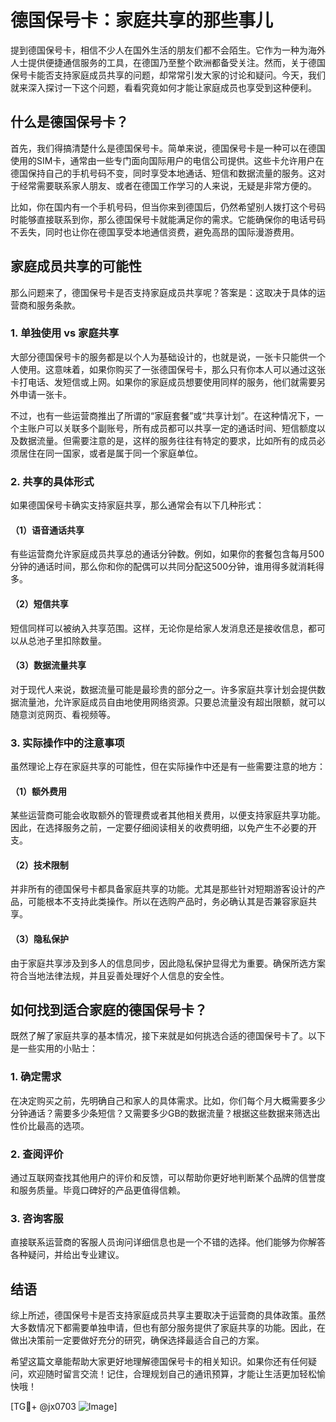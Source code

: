 # 德国保号卡：家庭共享的那些事儿

提到德国保号卡，相信不少人在国外生活的朋友们都不会陌生。它作为一种为海外人士提供便捷通信服务的工具，在德国乃至整个欧洲都备受关注。然而，关于德国保号卡能否支持家庭成员共享的问题，却常常引发大家的讨论和疑问。今天，我们就来深入探讨一下这个问题，看看究竟如何才能让家庭成员也享受到这种便利。

## 什么是德国保号卡？

首先，我们得搞清楚什么是德国保号卡。简单来说，德国保号卡是一种可以在德国使用的SIM卡，通常由一些专门面向国际用户的电信公司提供。这些卡允许用户在德国保持自己的手机号码不变，同时享受本地通话、短信和数据流量的服务。这对于经常需要联系家人朋友、或者在德国工作学习的人来说，无疑是非常方便的。

比如，你在国内有一个手机号码，但当你来到德国后，仍然希望别人拨打这个号码时能够直接联系到你，那么德国保号卡就能满足你的需求。它能确保你的电话号码不丢失，同时也让你在德国享受本地通信资费，避免高昂的国际漫游费用。

## 家庭成员共享的可能性

那么问题来了，德国保号卡是否支持家庭成员共享呢？答案是：这取决于具体的运营商和服务条款。

### 1. 单独使用 vs 家庭共享

大部分德国保号卡的服务都是以个人为基础设计的，也就是说，一张卡只能供一个人使用。这意味着，如果你购买了一张德国保号卡，那么只有你本人可以通过这张卡打电话、发短信或上网。如果你的家庭成员想要使用同样的服务，他们就需要另外申请一张卡。

不过，也有一些运营商推出了所谓的“家庭套餐”或“共享计划”。在这种情况下，一个主账户可以关联多个副账号，所有成员都可以共享一定的通话时间、短信额度以及数据流量。但需要注意的是，这样的服务往往有特定的要求，比如所有的成员必须居住在同一国家，或者是属于同一个家庭单位。

### 2. 共享的具体形式

如果德国保号卡确实支持家庭共享，那么通常会有以下几种形式：

#### （1）语音通话共享
有些运营商允许家庭成员共享总的通话分钟数。例如，如果你的套餐包含每月500分钟的通话时间，那么你和你的配偶可以共同分配这500分钟，谁用得多就消耗得多。

#### （2）短信共享
短信同样可以被纳入共享范围。这样，无论你是给家人发消息还是接收信息，都可以从总池子里扣除数量。

#### （3）数据流量共享
对于现代人来说，数据流量可能是最珍贵的部分之一。许多家庭共享计划会提供数据流量池，允许家庭成员自由地使用网络资源。只要总流量没有超出限额，就可以随意浏览网页、看视频等。

### 3. 实际操作中的注意事项

虽然理论上存在家庭共享的可能性，但在实际操作中还是有一些需要注意的地方：

#### （1）额外费用
某些运营商可能会收取额外的管理费或者其他相关费用，以便支持家庭共享功能。因此，在选择服务之前，一定要仔细阅读相关的收费明细，以免产生不必要的开支。

#### （2）技术限制
并非所有的德国保号卡都具备家庭共享的功能。尤其是那些针对短期游客设计的产品，可能根本不支持此类操作。所以在选购产品时，务必确认其是否兼容家庭共享。

#### （3）隐私保护
由于家庭共享涉及到多人的信息同步，因此隐私保护显得尤为重要。确保所选方案符合当地法律法规，并且妥善处理好个人信息的安全性。

## 如何找到适合家庭的德国保号卡？

既然了解了家庭共享的基本情况，接下来就是如何挑选合适的德国保号卡了。以下是一些实用的小贴士：

### 1. 确定需求
在决定购买之前，先明确自己和家人的具体需求。比如，你们每个月大概需要多少分钟通话？需要多少条短信？又需要多少GB的数据流量？根据这些数据来筛选出性价比最高的选项。

### 2. 查阅评价
通过互联网查找其他用户的评价和反馈，可以帮助你更好地判断某个品牌的信誉度和服务质量。毕竟口碑好的产品更值得信赖。

### 3. 咨询客服
直接联系运营商的客服人员询问详细信息也是一个不错的选择。他们能够为你解答各种疑问，并给出专业建议。

## 结语

综上所述，德国保号卡是否支持家庭成员共享主要取决于运营商的具体政策。虽然大多数情况下都需要单独申请，但也有部分服务提供了家庭共享的功能。因此，在做出决策前一定要做好充分的研究，确保选择最适合自己的方案。

希望这篇文章能帮助大家更好地理解德国保号卡的相关知识。如果你还有任何疑问，欢迎随时留言交流！记住，合理规划自己的通讯预算，才能让生活更加轻松愉快哦！

[TG💪+ @jx0703 ![Image](https://github.com/user-attachments/assets/dbca1d08-cadb-493c-b0ec-ad6f7a83f270)]